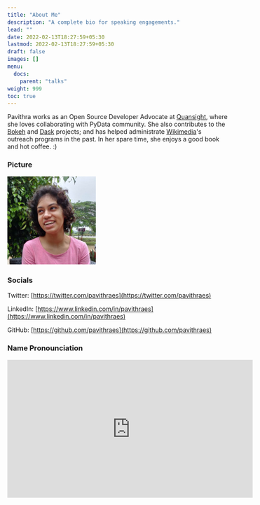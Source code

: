 ```yaml
---
title: "About Me"
description: "A complete bio for speaking engagements."
lead: ""
date: 2022-02-13T18:27:59+05:30
lastmod: 2022-02-13T18:27:59+05:30
draft: false
images: []
menu:
  docs:
    parent: "talks"
weight: 999
toc: true
---
```


Pavithra works as an Open Source Developer Advocate at [Quansight](https://quansight.com/), where she loves collaborating with PyData community. She also contributes to the [Bokeh](https://bokeh.org/) and [Dask](https://dask.org/) projects; and has helped administrate [Wikimedia](https://wikimediafoundation.org/)'s outreach programs in the past. In her spare time, she enjoys a good book and hot coffee. :)

### Picture

<img src="pavithra-2020.jpeg" alt="Pavithra's picutre from 2020" width="40%"/>

### Socials

Twitter: [https://twitter.com/pavithraes](https://twitter.com/pavithraes)

LinkedIn: [https://www.linkedin.com/in/pavithraes](https://www.linkedin.com/in/pavithraes)

GitHub: [https://github.com/pavithraes](https://github.com/pavithraes)

### Name Pronounciation

<iframe width="560" height="315" src="https://www.youtube.com/embed/wCC8jMaKQLQ" title="YouTube video player" frameborder="0" allow="accelerometer; autoplay; clipboard-write; encrypted-media; gyroscope; picture-in-picture" allowfullscreen></iframe>
